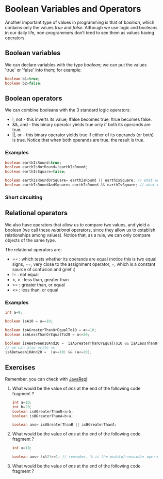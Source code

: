 Boolean Variables and Operators
===

Another important type of values in programming is that of *boolean*, which contains only the values *true* and *false*. Although we use logic and booleans in our daily life, non-programmers don't tend to see them as values having operators.

## Boolean variables

We can declare variables with the type *boolean*; we can put the values 'true' or 'false' into them; for example:
```java
boolean b1=true;
boolean b2=false;
```

## Boolean operators

We can combine booleans with the 3 standard logic operators:
* !, not - this inverts its value; !false becomes true, !true becomes false.
* &&, and - this binary operator yields true only if both its operands are true.
* ||, or - this binary operator yields true if either of its operands (or both) is true. Notice that when both operands are true, the result is true.

### Examples
```java
boolean earthIsRound=true;
boolean earthIsNotRound=!earthIsRound;
boolean earthIsSquare=false;

boolean earthIsRoundOrSquare= earthIsRound || earthIsSquare; // what would be the value ?
boolean earthIsRoundAndSquare= earthIsRound && earthIsSquare; // what would be the value ?
```

### Short circuiting

## Relational operators

We also have operators that allow us to compare two values, and yield a boolean (we call these *relational* operators, since they allow us to establish relationships among values). Notice that, as a rule, we can only compare objects of the same type.

The relational operators are:
+ == : which tests whether its operands are equal (notice this is two equal signs, ==, very close to the assignment operator, =, which is a constant source of confusion and grief :)
+  != : not equal
+ <, > : less than, greater than 
+ \>= : greater than, or equal
+ <= : less than, or equal 

### Examples

```java
int a=9;

boolean isA10 = a==10;

boolean isAGreaterThanOrEqualTo10 = a>=10;
boolean isALessThanOrEqualTo20 = a<=20;

boolean isABetween10And20 =  isAGreaterThanOrEqualTo10 && isALessThanOrEqualTo20;
// we can also write as
isABetween10And20 =  (a>=10) && (a<=20);
```
## Exercises
Remember, you can check with [JavaRepl](http://javarepl.com)
 
1. What would be the value of *ans* at the end of the following code fragment ?
    ```java
    int a=10;
    int b=20;
    boolean isAGreaterThanB=a>b;
    boolean isBGreaterThanA=b>a;
    
    boolean ans= isAGreaterThanB || isBGreaterThanA;    
    ```
 
2. What would be the value of *ans* at the end of the following code fragment ?
    ```java
    int x=10;
    
    boolean ans= (x%2)==1; // remember, % is the modulo/remainder operator
    ```
3. What would be the value of *ans* at the end of the following code fragment ?
    ```java
    
    ```
 